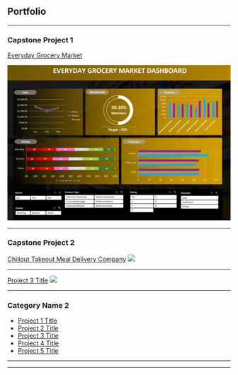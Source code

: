 ## Portfolio

---

### Capstone Project 1

<a><a href="/Capstone1">Everyday Grocery Market</a>
  
<img src="images/Capstone 1 dashboard.JPG"/>

---
### Capstone Project 2
<a><a href="/Capstone2">Chillout Takeout Meal Delivery Company</a>
<img src="images/dummy_thumbnail.jpg?raw=true"/>

---
[Project 3 Title](http://example.com/)
<img src="images/dummy_thumbnail.jpg?raw=true"/>

---

### Category Name 2

- [Project 1 Title](http://example.com/)
- [Project 2 Title](http://example.com/)
- [Project 3 Title](http://example.com/)
- [Project 4 Title](http://example.com/)
- [Project 5 Title](http://example.com/)

---




---
